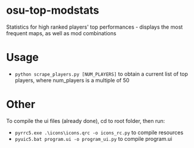 # osu-top-modstats

Statistics for high ranked players' top performances - displays the most frequent maps, as well as mod combinations

# Usage

* `python scrape_players.py [NUM_PLAYERS]` to obtain a current list of top players, where num_players is a multiple of 50

# Other

To compile the ui files (already done), cd to root folder, then run:
* `pyrrc5.exe .\icons\icons.qrc -o icons_rc.py` to compile resources
* `pyuic5.bat program.ui -o program_ui.py` to compile program.ui